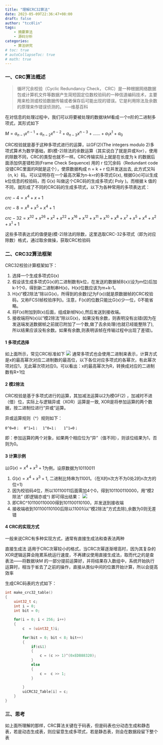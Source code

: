 ```yaml
---
title: "理解CRC32算法"
date: 2023-05-09T22:36:47+08:00
draft: false
author: "tcc0lin"
tags:
    - 摘要算法
    - 源码分析
categories:
    - 算法研究
# toc: true
# autoCollapseToc: true
# math: true
---
```


### 一、CRC算法概述
>循环冗余校验（Cyclic Redundancy Check， CRC）是一种根据网络数据包或计算机文件等数据产生简短固定位数校验码的一种信道编码技术，主要用来检测或校验数据传输或者保存后可能出现的错误。它是利用除法及余数的原理来作错误侦测的。 --–维基百科

在对信息的处理过程中，我们可以将要被处理的数据块M看成一个n阶的二进制多项式，其形式如下

$M=a_{n-1}x^{n-1}+a_{n-2}x^{n-2}+a_{n-3}x^{n-3}+......+a_1x^1+a_0$

CRC校验就是基于这种多项式进行的运算，以GF(2)(The integers modulo 2)多项式算术为数学基础，即(模-2)除法的余数运算（其实说白了就是异或Xor），使用的除数不同，CRC的类型也就不一样。CRC传输实际上就是在长度为 k 的数据后面添加供差错检测(Frame Check Sequence) 用的 r 位冗余码（Redundant code 没错CRC里面的R就是这个），使原数据构成 n = k + r 位并发送出去, 此方式又叫（n, k）码。可以证明存在一个最高次幂为n-k=r的多项式G(x),  根据G(x)可以生成k位信息的校验码，而 G(x) 叫做这个CRC码的生成多项式( Poly )。而根据 k 值的不同，就形成了不同的CRC码的生成多项式，以下为各种常用的多项表达式：

$crc-4=x^4+x+1$

$crc-8=x^8+x^5+x^4+1$

$crc-32=x^32+x^26+x^2+x^22+x^16+x^12+x^11+x^10+x^8+x^7+x^5+x^4+x^2+x^1+1$

这些多项表达式的值便是(模-2)除法的除数，这里选取CRC-32多项式（即为对应除数）格式，通过取余做操，获取CRC检验码

### 二、CRC32算法框架

CRC32校验计算框架如下：
1. 选择一个生成多项式G(x)
2. 假设该生成多项式G(x)的二进制数有k位，在发送的数据帧B(x)(设为m位)后加k-1个0，得到新二进制串H(x)，H(x)位数应该为m+k-1。
3. H(x)“模2除法”除以G(x)，所得到的余数(记为F(x))就是原数据帧的CRC校验码，又称FCS(帧校验序列)。注意，F(x)的位数只能比G(x)少一位，0不能省略。
4. 将F(x)附加到B(x)后面，组成新帧N(x),然后发送到接收端。
5. 接收端将N(x)以“模2除法”除以G(x)，如果没有余数，则表明没有出错(因为在发送端发送数据帧之前就已附加了一个数,做了去余处理(也就已经能整除了),所以结果应该没有余数。如果有余数,则表明该帧在传输过程中出现了差错)。

#### 1 多项式选择
如上面所示，常见CRC标准如下
![](https://img-blog.csdnimg.cn/a943fbdeea9246759cea3eb045ed47ea.jpeg)
通常多项式也会使用二进制来表示，计算方式是x的最高幂次对应二进制数的最高位，以下各位对应多项式的各幂次，有此幂次项对应1，无此幂次项对应0。可以看出：x的最高幂次为R，转换成对应的二进制数有R+1位
#### 2 模2除法
CRC校验是基于多项式进行的运算，其加减法运算以2为模GF(2) ，加减时不进（借）位，实际上与逻辑异或（XOR）运算是一致, XOR是将参加运算的两个数据，按二进制位进行“异或”运算。

异或运算规则（^）规则如下：
```
0^0=0；  0^1=1；  1^0=1；   1^1=0；
```
即：参加运算的两个对象，如果两个相应位为“异”（值不同），则该位结果为1，否则为0。
#### 3 计算示例
以$G(x)=x^4+x^3+1$为例，设原数据为10110011
1. $G(x)=x^4+x^3+1$, 二进制比特串为11001。（在X的n次方不为0处2的n次方的位=1)
2. 因为校验码4位，所以10110011后面需加4个0，得到101100110000，用“模2除法” (即逻辑亦或^) 即可得出结果：
![](https://img-blog.csdnimg.cn/7309a55599bc4dc3909da0960e829dc3.png)
3. 即CRC^101100110000得到101100110100，并发送到接收端
4. 接收端收到101100110100后除以11001(以“模2除法”方式去除),余数为0则无差错
#### 4 CRC的实现方式
一般来说CRC有多种实现方式，通常有直接生成法和查表法两种

直接生成法 适用于CRC次幂较小的格式，当CRC次幂逐渐增高时，因为其复杂的XOR逻辑运算会拖累系统运行速度，不再建议使用直接生成法，取而代之的是查表法——将数据块M 的一部分提前运算好，并将结果存入数组中，系统开始执行运算时，相当于省去了之前的操作，直接从类似中间的位置开始计算，所以会提高效率

生成CRC码表的方式如下：
```c
int make_crc32_table()
{
	uint32_t c;
	int i = 0;
	int bit = 0;
	
	for(i = 0; i < 256; i++)
	{
		c  = (uint32_t)i;
		
		for(bit = 0; bit < 8; bit++)
		{
			if(c&1)
			{
				c = (c >> 1)^(0xEDB88320);
			}
			else
			{
				c =  c >> 1;
			}
			
		}
		uiCRC32_Table[i] = c;
	}
}
```
### 三、思考
如上面所理解的那样，CRC算法关键在于码表，但是码表也分动态生成和静态表，若是动态生成表，则应留意生成多项式，若是静态表，则会在数据段留下整个表
